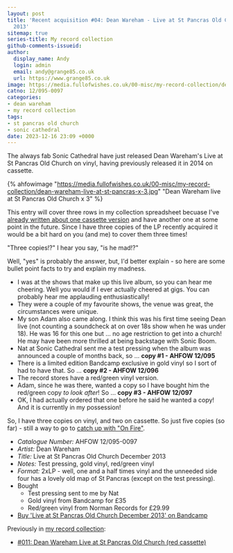 ```yaml
---
layout: post
title: 'Recent acquisition #04: Dean Wareham - Live at St Pancras Old Church December
  2013'
sitemap: true
series-title: My record collection
github-comments-issueid:
author:
  display_name: Andy
  login: admin
  email: andy@grange85.co.uk
  url: https://www.grange85.co.uk
image: https://media.fullofwishes.co.uk/00-misc/my-record-collection/dean-wareham-live-at-st-pancras-x-3.jpg
catno: 12/095-0097
categories:
- dean wareham
- my record collection
tags:
- st pancras old church
- sonic cathedral
date: 2023-12-16 23:09 +0000
---
```

The always fab Sonic Cathedral have just released Dean Wareham's Live at St Pancras Old Church on vinyl, having previously released it in 2014 on cassette.

{% ahfowimage "https://media.fullofwishes.co.uk/00-misc/my-record-collection/dean-wareham-live-at-st-pancras-x-3.jpg" "Dean Wareham live at St Pancras Old Church x 3" %}

This entry will cover three rows in my collection spreadsheet becuase I've [already written about one cassette version](/2023/02/23/my-record-collection-011-dean-wareham-live-at-st-pancras-old-church-red-cassette/) and have another one at some point in the future. Since I have three copies of the LP recently acquired it would be a bit hard on you (and me) to cover them three times!

"Three copies!?" I hear you say, "is he mad!?"

Well, "yes" is probably the answer, but, I'd better explain - so here are some bullet point facts to try and explain my madness.

<!--more-->

- I was at the shows that make up this live album, so you can hear me cheering. Well you would if I ever actually cheered at gigs. You can probably hear me applauding enthusiastically!
- They were a couple of my favourite shows, the venue was great, the circumstances were unique.
- My son Adam also came along. I think this was his first time seeing Dean live (not counting a soundcheck at on over 18s show when he was under 18). He was 16 for this one but ... no age restriction to get into a church! He may have been more thrilled at being backstage with Sonic Boom.
- Nat at Sonic Cathedral sent me a test pressing when the album was announced a couple of months back, so ... **copy #1 - AHFOW 12/095**
- There is a limited edition Bandcamp exclusive in gold vinyl so I sort of had to have that. So ... **copy #2 - AHFOW 12/096**
- The record stores have a red/green vinyl version.
- Adam, since he was there, wanted a copy so I have bought him the red/green copy _to look after_! So ... **copy #3 - AHFOW 12/097**
- OK, I had actually ordered that one before he said he wanted a copy! And it is currently in my possession!

So, I have three copies on vinyl, and two on cassette. So just five copies (so far) - still a way to go to [catch up with "On Fire"](https://media.fullofwishes.co.uk/01-galaxie_500/pictures/galaxie-500-on-fire-x-7.jpg).

 - *Catalogue Number:* AHFOW 12/095-0097
 - *Artist:* Dean Wareham
 - *Title:* Live at St Pancras Old Church December 2013
 - *Notes:* Test pressing, gold vinyl, red/green vinyl
 - *Format:* 2xLP - well, one and a half times vinyl and the unneeded side four has a lovely old map of St Pancras (except on the test pressing).
 - Bought
   - Test pressing sent to me by Nat
   - Gold vinyl from Bandcamp for £35
   - Red/green vinyl from Norman Records for £29.99
 - [Buy 'Live at St Pancras Old Church December 2013' on Bandcamp](https://deanwareham.bandcamp.com/album/live-at-st-pancras-old-church-london-december-2013)

Previously in [my record collection](/category/my-record-collection):
 - [#011: Dean Wareham Live at St Pancras Old Church (red cassette)](/2023/02/23/my-record-collection-011-dean-wareham-live-at-st-pancras-old-church-red-cassette/)
